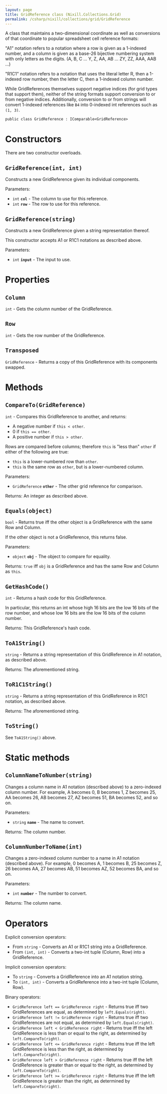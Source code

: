 ```yaml
---
layout: page
title: GridReference class (Nixill.Collections.Grid)
permalink: /csharp/nixill/collections/grid/GridReference
---
```


A class that maintains a two-dimensional coordinate as well as conversions of that coordinate to popular spreadsheet cell reference formats:

"A1" notation refers to a notation where a row is given as a 1-indexed number, and a column is given as a base-26 bijective numbering system with only letters as the digits. (A, B, C … Y, Z, AA, AB … ZY, ZZ, AAA, AAB …)

"R1C1" notation refers to a notation that uses the literal letter R, then a 1-indexed row number, then the letter C, then a 1-indexed column number.

While GridReferences themselves support negative indices (for grid types that support them), neither of the string formats support conversion to or from negative indices. Additionally, conversion to or from strings will convert 1-indexed references like `B4` into 0-indexed int references such as `(1, 3)`.

`public class GridReference : IComparable<GridReference>`

# Constructors
There are two constructor overloads.

## `GridReference(int, int)`
Constructs a new GridReference given its individual components.

Parameters:
- `int` **`col`** - The column to use for this reference.
- `int` **`row`** - The row to use for this reference.

## `GridReference(string)`
Constructs a new GridReference given a string representation thereof.

This constructor accepts A1 or R1C1 notations as described above.

Parameters:
- `int` **`input`** - The input to use.

# Properties
## `Column`
`int` - Gets the column number of the GridReference.

## `Row`
`int` - Gets the row number of the GridReference.

## `Transposed`
`GridReference` - Returns a copy of this GridReference with its components swapped.

# Methods
## `CompareTo(GridReference)`
`int` - Compares this GridReference to another, and returns:

- A negative number if `this < other`.
- 0 if `this == other`.
- A positive number if `this > other`.

Rows are compared before columns; therefore `this` is "less than" `other` if either of the following are true:
- `this` is a lower-numbered row than `other`.
- `this` is the same row as `other`, but is a lower-numbered column.

Parameters:
- `GridReference` **`other`** - The other grid reference for comparison.

Returns: An integer as described above.

## `Equals(object)`
`bool` - Returns true iff the other object is a GridReference with the same Row and Column.

If the other object is not a GridReference, this returns false.

Parameters:
- `object` **`obj`** - The object to compare for equality.

Returns: `true` iff `obj` is a GridReference and has the same Row and Column as `this`.

## `GetHashCode()`
`int` - Returns a hash code for this GridReference.

In particular, this returns an int whose high 16 bits are the low 16 bits of the row number, and whose low 16 bits are the low 16 bits of the column number.

Returns: This GridReference's hash code.

## `ToA1String()`
`string` - Returns a string representation of this GridReference in A1 notation, as described above.

Returns: The aforementioned string.

## `ToR1C1String()`
`string` - Returns a string representation of this GridReference in R1C1 notation, as described above.

Returns: The aforementioned string.

## `ToString()`
See `ToA1String()` above.

# Static methods
## `ColumnNameToNumber(string)`
Changes a column name in A1 notation (described above) to a zero-indexed column number. For example, A becomes 0, B becomes 1, Z becomes 25, AA becomes 26, AB becomes 27, AZ becomes 51, BA becomes 52, and so on.

Parameters:
- `string` **`name`** - The name to convert.

Returns: The column number.

## `ColumnNumberToName(int)`
Changes a zero-indexed column number to a name in A1 notation (described above). For example, 0 becomes A, 1 becomes B, 25 becomes Z, 26 becomes AA, 27 becomes AB, 51 becomes AZ, 52 becomes BA, and so on.

Parameters:
- `int` **`number`** - The number to convert.

Returns: The column name.

# Operators
Explicit conversion operators:
- From `string` - Converts an A1 or R1C1 string into a GridReference.
- From `(int, int)` - Converts a two-int tuple (Column, Row) into a GridReference.

Implicit conversion operators:
- To `string` - Converts a GridReference into an A1 notation string.
- To `(int, int)` - Converts a GridReference into a two-int tuple (Column, Row).

Binary operators:
- `GridReference left == GridReference right` - Returns true iff two GridReferences are equal, as determined by `left.Equals(right)`.
- `GridReference left != GridReference right` - Returns true iff two GridReferences are not equal, as determined by `left.Equals(right)`.
- `GridReference left < GridReference right` - Returns true iff the left GridReference is less than or equal to the right, as determined by `left.CompareTo(right)`.
- `GridReference left <= GridReference right` - Returns true iff the left GridReference is less than the right, as determined by `left.CompareTo(right)`.
- `GridReference left > GridReference right` - Returns true iff the left GridReference is greater than or equal to the right, as determined by `left.CompareTo(right)`.
- `GridReference left >= GridReference right` - Returns true iff the left GridReference is greater than the right, as determined by `left.CompareTo(right)`.